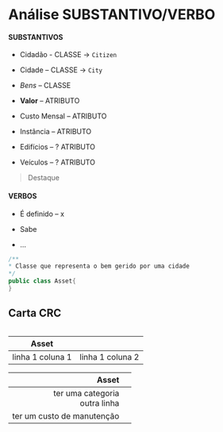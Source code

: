 # Análise SUBSTANTIVO/VERBO

#### SUBSTANTIVOS

- Cidadão - CLASSE -> `Citizen`

- Cidade – CLASSE -> `City`

- *Bens* – CLASSE

- **Valor** – ATRIBUTO

- Custo Mensal – ATRIBUTO

- Instância – ATRIBUTO

- Edifícios – ? ATRIBUTO

- Veículos – ? ATRIBUTO

> Destaque 

<!--
Comentário
-->

#### VERBOS

- É definido – x

- Sabe

- ...


````java
/**
* Classe que representa o bem gerido por uma cidade
*/
public class Asset{
}
````

## Carta CRC

|| |
|---|---|

|       Asset       ||
|:-----------------:|---|
| linha 1 coluna 1  | linha 1 coluna 2|

|                               Asset |     |
|------------------------------------:|-----| 
|  ter uma categoria <br> outra linha |     |
|          ter um custo de manutenção |     |

|| |
|---|---|





